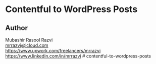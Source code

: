 # Contentful to WordPress Posts

## Author
Mubashir Rasool Razvi  
mrrazvi@icloud.com  
https://www.upwork.com/freelancers/mrrazvi  
https://www.linkedin.com/in/mrrazvi  #   c o n t e n t f u l - t o - w o r d p r e s s - p o s t s  
 